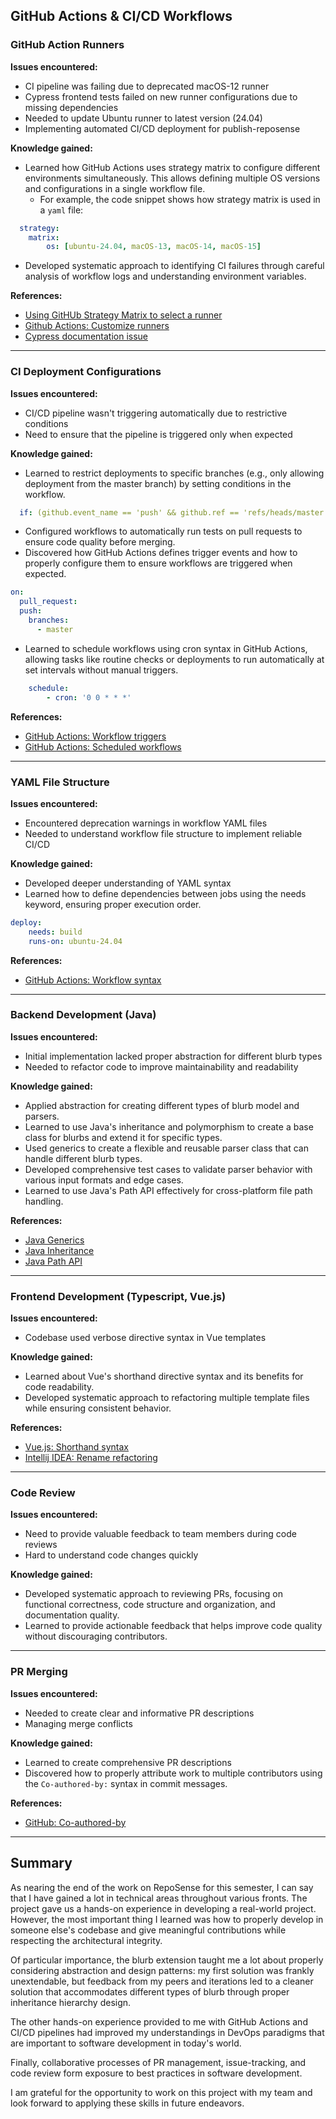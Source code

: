 ## GitHub Actions & CI/CD Workflows
### GitHub Action Runners
**Issues encountered:**

- CI pipeline was failing due to deprecated macOS-12 runner 
- Cypress frontend tests failed on new runner configurations due to missing dependencies 
- Needed to update Ubuntu runner to latest version (24.04)
- Implementing automated CI/CD deployment for publish-reposense

**Knowledge gained:**
- Learned how GitHub Actions uses strategy matrix to configure different environments simultaneously. This allows defining multiple OS versions and configurations in a single workflow file.
  - For example, the code snippet shows how strategy matrix is used in a `yaml` file:
```yaml
  strategy:
    matrix:
        os: [ubuntu-24.04, macOS-13, macOS-14, macOS-15]
```
- Developed systematic approach to identifying CI failures through careful analysis of workflow logs and understanding environment variables.

**References:**
- [Using GitHUb Strategy Matrix to select a runner](https://stackoverflow.com/questions/77781713/using-github-strategy-matrix-to-select-a-runner)
- [Github Actions: Customize runners](https://docs.github.com/en/actions/using-github-hosted-runners/using-github-hosted-runners/customizing-github-hosted-runners#installing-software-on-ubuntu-runners)
- [Cypress documentation issue](https://github.com/cypress-io/cypress-documentation/issues/5816)

---------
### CI Deployment Configurations
**Issues encountered:**
- CI/CD pipeline wasn't triggering automatically due to restrictive conditions
- Need to ensure that the pipeline is triggered only when expected

**Knowledge gained:**
- Learned to restrict deployments to specific branches (e.g., only allowing deployment from the master branch) by setting conditions in the workflow.
```yaml
  if: (github.event_name == 'push' && github.ref == 'refs/heads/master') || github.event_name == 'schedule'
```
- Configured workflows to automatically run tests on pull requests to ensure code quality before merging.
- Discovered how GitHub Actions defines trigger events and how to properly configure them to ensure workflows are triggered when expected.
```yaml
on:
  pull_request:
  push:
    branches:
      - master
```
-  Learned to schedule workflows using cron syntax in GitHub Actions, allowing tasks like routine checks or deployments to run automatically at set intervals without manual triggers.
```yaml
    schedule:
        - cron: '0 0 * * *'
```

**References:**
- [GitHub Actions: Workflow triggers](https://docs.github.com/en/actions/using-workflows/events-that-trigger-workflows)
- [GitHub Actions: Scheduled workflows](https://docs.github.com/en/actions/using-workflows/events-that-trigger-workflows#schedule)

---------
### YAML File Structure
**Issues encountered:**
- Encountered deprecation warnings in workflow YAML files
- Needed to understand workflow file structure to implement reliable CI/CD

**Knowledge gained:**
- Developed deeper understanding of YAML syntax
- Learned how to define dependencies between jobs using the needs keyword, ensuring proper execution order.
```yaml
deploy:
    needs: build
    runs-on: ubuntu-24.04
```

**References:**
- [GitHub Actions: Workflow syntax](https://docs.github.com/en/actions/using-workflows/workflow-syntax-for-github-actions)

---------
### Backend Development (Java)
**Issues encountered:**
- Initial implementation lacked proper abstraction for different blurb types
- Needed to refactor code to improve maintainability and readability

**Knowledge gained:**
- Applied abstraction for creating different types of blurb model and parsers.
- Learned to use Java's inheritance and polymorphism to create a base class for blurbs and extend it for specific types.
- Used generics to create a flexible and reusable parser class that can handle different blurb types.
- Developed comprehensive test cases to validate parser behavior with various input formats and edge cases.
- Learned to use Java's Path API effectively for cross-platform file path handling.

**References:**
- [Java Generics](https://docs.oracle.com/javase/tutorial/java/generics/index.html)
- [Java Inheritance](https://docs.oracle.com/javase/tutorial/java/IandI/subclasses.html)
- [Java Path API](https://docs.oracle.com/javase/8/docs/api/java/nio/file/Path.html)

---------
### Frontend Development (Typescript, Vue.js)
**Issues encountered:**
- Codebase used verbose directive syntax in Vue templates

**Knowledge gained:**
- Learned about Vue's shorthand directive syntax and its benefits for code readability.
- Developed systematic approach to refactoring multiple template files while ensuring consistent behavior.

**References:**
- [Vue.js: Shorthand syntax](https://vuejs.org/guide/extras/syntax.html#shorthand-syntax)
- [Intellij IDEA: Rename refactoring](https://www.jetbrains.com/help/idea/rename-refactorings.html)

---------
### Code Review
**Issues encountered:**
- Need to provide valuable feedback to team members during code reviews
- Hard to understand code changes quickly

**Knowledge gained:**
- Developed systematic approach to reviewing PRs, focusing on functional correctness, code structure and organization, and documentation quality.
- Learned to provide actionable feedback that helps improve code quality without discouraging contributors.

---------
### PR Merging
**Issues encountered:**
- Needed to create clear and informative PR descriptions
- Managing merge conflicts

**Knowledge gained:**
- Learned to create comprehensive PR descriptions
- Discovered how to properly attribute work to multiple contributors using the `Co-authored-by:` syntax in commit messages.

**References:**
- [GitHub: Co-authored-by](https://docs.github.com/en/pull-requests/committing-changes-to-your-project/creating-and-editing-commits/creating-a-commit-with-multiple-authors)

---------
## Summary
As nearing the end of the work on RepoSense for this semester, I can say that I have gained a lot in technical areas throughout various fronts. The project gave us a hands-on experience in developing a real-world project. However, the most important thing I learned was how to properly develop in someone else's codebase and give meaningful contributions while respecting the architectural integrity.

Of particular importance, the blurb extension taught me a lot about properly considering abstraction and design patterns: my first solution was frankly unextendable, but feedback from my peers and iterations led to a cleaner solution that accommodates different types of blurb through proper inheritance hierarchy design.

The other hands-on experience provided to me with GitHub Actions and CI/CD pipelines had improved my understandings in DevOps paradigms that are important to software development in today's world. 

Finally, collaborative processes of PR management, issue-tracking, and code review form exposure to best practices in software development.

I am grateful for the opportunity to work on this project with my team and look forward to applying these skills in future endeavors.